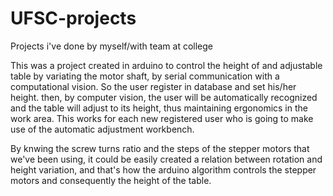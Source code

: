 # UFSC-projects
Projects i've done by myself/with team at college

This was a project created in arduino to control the height of and adjustable table by variating the motor shaft, by serial communication with a computational vision.
So the user register in database and set his/her height. then, by computer vision, the user will be automatically recognized and the table will adjust to its height, 
thus maintaining ergonomics in the work area. This works for each new registered user who is going to make use of the automatic adjustment workbench.

By knwing the screw turns ratio and the steps of the stepper motors that we've been using, it could be easily created a relation between rotation and height variation,
and that's how the arduino algorithm controls the stepper motors and consequently the height of the table.
